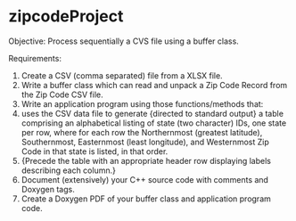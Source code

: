 # zipcodeProject

Objective:
    Process sequentially a CVS file using a buffer class.

Requirements:
1. Create a CSV (comma separated) file from a XLSX file.
2. Write a buffer class which can read and unpack a Zip Code Record from the Zip Code CSV file.
3. Write an application program using those functions/methods that:
1. uses the CSV data file to generate {directed to standard output} a table comprising an alphabetical listing of state (two character) IDs, one state per row, where for each row the Northernmost (greatest latitude), Southernmost, Easternmost (least longitude), and Westernmost Zip Code in that state is listed, in that order.
2. {Precede the table with an appropriate header row displaying labels describing each column.}
4. Document (extensively) your C++ source code with comments and Doxygen tags.
5. Create a Doxygen PDF of your buffer class and application program code.


